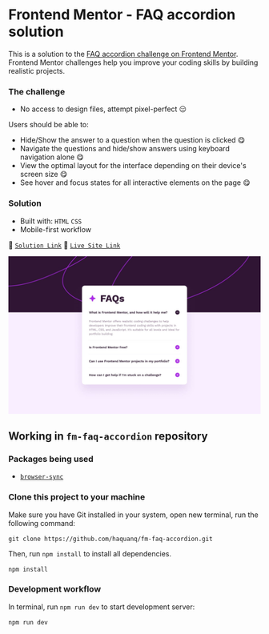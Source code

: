 # Frontend Mentor - FAQ accordion solution

This is a solution to the [FAQ accordion challenge on Frontend Mentor](https://www.frontendmentor.io/challenges/faq-accordion-wyfFdeBwBz).
Frontend Mentor challenges help you improve your coding skills by building realistic projects.

### The challenge

- No access to design files, attempt pixel-perfect :expressionless:

Users should be able to:

- Hide/Show the answer to a question when the question is clicked :yum:
- Navigate the questions and hide/show answers using keyboard navigation alone :yum:
- View the optimal layout for the interface depending on their device's screen size :yum:
- See hover and focus states for all interactive elements on the page :yum:

### Solution

- Built with: `HTML` `CSS`
- Mobile-first workflow

:link: [`Solution Link`](https://www.frontendmentor.io/solutions/only-html-and-css-dcEFye2_2i) :link: [`Live Site Link`](https://haquanq.github.io/fm-faq-accordion/)

![](./.docs/design/desktop-design.jpg)

## Working in `fm-faq-accordion` repository

### Packages being used

- [`browser-sync`](https://github.com/BrowserSync/browser-sync)

### Clone this project to your machine

Make sure you have Git installed in your system, open new terminal, run the following command:

```
git clone https://github.com/haquanq/fm-faq-accordion.git
```

Then, run `npm install` to install all dependencies.

```
npm install
```

### Development workflow

In terminal, run `npm run dev` to start development server:

```
npm run dev
```

